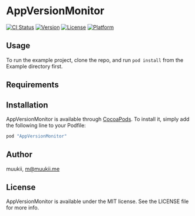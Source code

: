 # AppVersionMonitor

[![CI Status](http://img.shields.io/travis/muukii/AppVersionMonitor.svg?style=flat)](https://travis-ci.org/muukii/AppVersionMonitor)
[![Version](https://img.shields.io/cocoapods/v/AppVersionMonitor.svg?style=flat)](http://cocoapods.org/pods/AppVersionMonitor)
[![License](https://img.shields.io/cocoapods/l/AppVersionMonitor.svg?style=flat)](http://cocoapods.org/pods/AppVersionMonitor)
[![Platform](https://img.shields.io/cocoapods/p/AppVersionMonitor.svg?style=flat)](http://cocoapods.org/pods/AppVersionMonitor)

## Usage

To run the example project, clone the repo, and run `pod install` from the Example directory first.

## Requirements

## Installation

AppVersionMonitor is available through [CocoaPods](http://cocoapods.org). To install
it, simply add the following line to your Podfile:

```ruby
pod "AppVersionMonitor"
```

## Author

muukii, m@muukii.me

## License

AppVersionMonitor is available under the MIT license. See the LICENSE file for more info.
